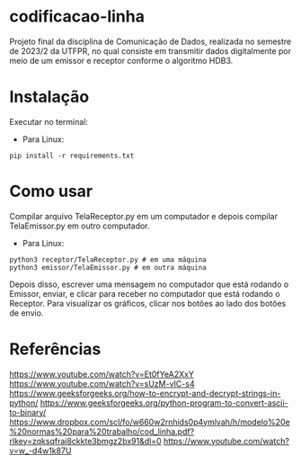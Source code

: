 # codificacao-linha
Projeto final da disciplina de Comunicação de Dados, realizada no semestre de 2023/2 da UTFPR, no qual consiste em transmitir dados digitalmente por meio de um emissor e receptor conforme o algoritmo HDB3.

# Instalação
Executar no terminal:

- Para Linux:
``` shell
pip install -r requirements.txt
```

# Como usar
Compilar arquivo TelaReceptor.py em um computador e depois compilar TelaEmissor.py em outro computador.

- Para Linux:
``` shell
python3 receptor/TelaReceptor.py # em uma máquina
python3 emissor/TelaEmissor.py # em outra máquina
```

Depois disso, escrever uma mensagem no computador que está rodando o Emissor, enviar, e clicar para receber no computador que está rodando o Receptor. Para visualizar os gráficos, clicar nos botões ao lado dos botões de envio.

# Referências
https://www.youtube.com/watch?v=Et0fYeA2XxY
https://www.youtube.com/watch?v=sUzM-vIC-s4
https://www.geeksforgeeks.org/how-to-encrypt-and-decrypt-strings-in-python/
https://www.geeksforgeeks.org/python-program-to-convert-ascii-to-binary/
https://www.dropbox.com/scl/fo/w660w2rnhids0p4ymlvah/h/modelo%20e%20normas%20para%20trabalho/cod_linha.pdf?rlkey=zqksqfrai8ckkte3bmgz2bx91&dl=0
https://www.youtube.com/watch?v=w_-d4w1k87U